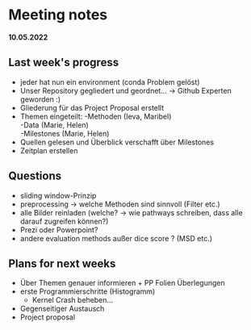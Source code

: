 # Meeting notes
**10.05.2022**
## Last week's progress
- jeder hat nun ein environment (conda Problem gelöst)         
- Unser Repository gegliedert und geordnet... -> Github Experten geworden :)  
- Gliederung für das Project Proposal erstellt
- Themen eingeteilt: 
            -Methoden   (Ieva, Maribel)  
            -Data       (Marie, Helen)  
            -Milestones (Marie, Helen)    
 - Quellen gelesen und Überblick verschafft über Milestones  
 - Zeitplan erstellen   
 
 
## Questions
- sliding window-Prinzip  
- preprocessing -> welche Methoden sind sinnvoll (Filter etc.)  
- alle Bilder reinladen (welche? -> wie pathways schreiben, dass alle darauf zugreifen können?)  
- Prezi oder Powerpoint?  
- andere evaluation methods außer dice score ? (MSD etc.)  


## Plans for next weeks
- Über Themen genauer informieren  + PP Folien Überlegungen
- erste Programmierschritte (Histogramm)
    - Kernel Crash beheben... 
- Gegenseitiger Austausch  
- Project proposal 


     
      
      

